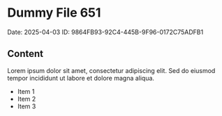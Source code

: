 # Dummy File 651

Date: 2025-04-03
ID: 9864FB93-92C4-445B-9F96-0172C75ADFB1

## Content

Lorem ipsum dolor sit amet, consectetur adipiscing elit.
Sed do eiusmod tempor incididunt ut labore et dolore magna aliqua.

* Item 1
* Item 2
* Item 3
